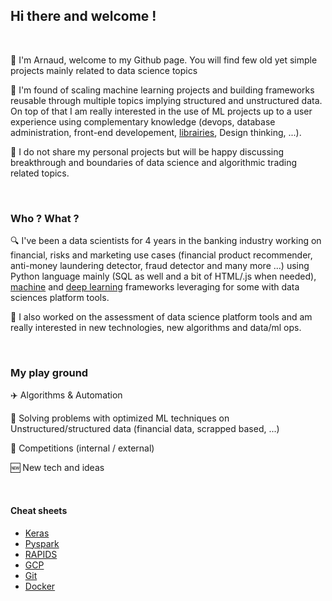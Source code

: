 ## Hi there and welcome !

<br />

👋 I'm Arnaud, welcome to my Github page. You will find few old yet simple projects mainly related to data science topics

💎 I'm found of scaling machine learning projects and building frameworks reusable through multiple topics implying structured and unstructured data. On top of that I am really interested in the use of ML projects up to a user experience using complementary knowledge (devops, database administration, front-end developement, [librairies](https://python-telegram-bot.readthedocs.io/en/stable/), Design thinking, ...).

🔐 I do not share my personal projects but will be happy discussing breakthrough and boundaries of data science and algorithmic trading related topics.

<br />

### Who ? What ? 

🔍 I've been a data scientists for 4 years in the banking industry working on financial, risks and marketing use cases (financial product recommender, anti-money laundering detector, fraud detector and many more ...) using Python language mainly (SQL as well and a bit of HTML/.js when needed), [machine](https://lightgbm.readthedocs.io/en/latest/) and [deep learning](https://keras.io/) frameworks leveraging for some with data sciences platform tools.

🤩 I also worked on the assessment of data science platform tools and am really interested in new technologies, new algorithms and data/ml ops.

<br />

### My play ground
✈️ Algorithms & Automation

🥅 Solving problems with optimized ML techniques on Unstructured/structured data (financial data, scrapped based, ...)

🤖 Competitions (internal / external) 

🆕 New tech and ideas

<br />

#### Cheat sheets

* [Keras](https://res.cloudinary.com/dyd911kmh/image/upload/f_auto,q_auto:best/v1625839502/Keras_Cheat_Sheet-_Neural_Networks_in_Python_tjhi1q.png)
* [Pyspark](https://www.edureka.co/blog/wp-content/uploads/2018/10/PySpark_CheatSheet-1.png)
* [RAPIDS](https://rapids.ai/assets/files/cheatsheet.pdf)
* [GCP](https://miro.medium.com/max/10800/1*sph0ts7XHl2XHIkD0GWlSA.png)
* [Git](https://raw.githubusercontent.com/hbons/git-cheat-sheet/master/preview.png)
* [Docker](https://extremeautomation.io/img/cheatsheets/cheat_sheet_docker_page_1.png)


<br />


[linkedin]: https://www.linkedin.com/in/arnaud-tauveron/
